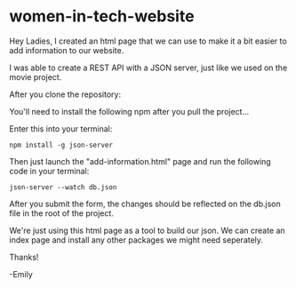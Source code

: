 # women-in-tech-website

Hey Ladies,
I created an html page that we can use to make it a bit easier to add information to our website.

I was able to create a REST API with a JSON server, just like we used on the movie project.

After you clone the repository:

You'll need to install the following npm after you pull the project...

Enter this into your terminal:

    npm install -g json-server 

Then just launch the "add-information.html" page and run the following code in your terminal:

    json-server --watch db.json
    
After you submit the form, the changes should be reflected on the db.json file in the root of the project.

We're just using this html page as a tool to build our json. We can create an index page and install any other packages 
we might need seperately.

Thanks! 

-Emily

